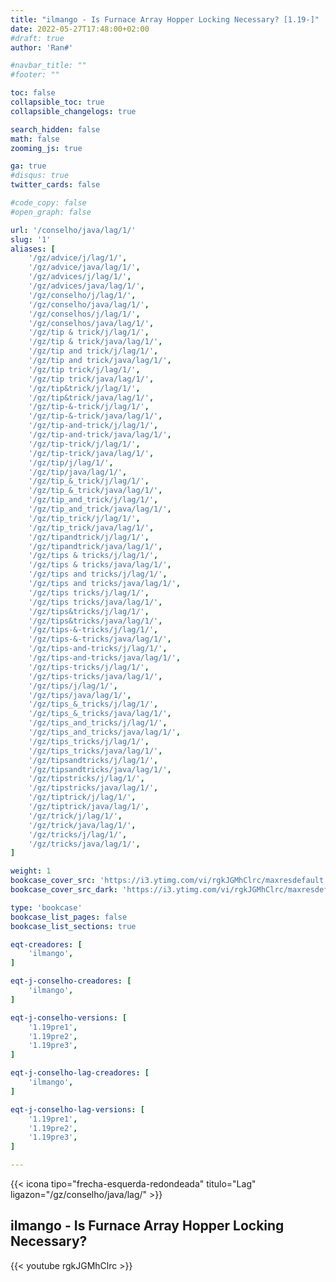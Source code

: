 ```yaml
---
title: "ilmango - Is Furnace Array Hopper Locking Necessary? [1.19-]"
date: 2022-05-27T17:48:00+02:00
#draft: true
author: 'Ran#'

#navbar_title: ""
#footer: ""

toc: false
collapsible_toc: true
collapsible_changelogs: true

search_hidden: false
math: false
zooming_js: true

ga: true
#disqus: true
twitter_cards: false

#code_copy: false
#open_graph: false

url: '/conselho/java/lag/1/'
slug: '1'
aliases: [
    '/gz/advice/j/lag/1/',
    '/gz/advice/java/lag/1/',
    '/gz/advices/j/lag/1/',
    '/gz/advices/java/lag/1/',
    '/gz/conselho/j/lag/1/',
    '/gz/conselho/java/lag/1/',
    '/gz/conselhos/j/lag/1/',
    '/gz/conselhos/java/lag/1/',
    '/gz/tip & trick/j/lag/1/',
    '/gz/tip & trick/java/lag/1/',
    '/gz/tip and trick/j/lag/1/',
    '/gz/tip and trick/java/lag/1/',
    '/gz/tip trick/j/lag/1/',
    '/gz/tip trick/java/lag/1/',
    '/gz/tip&trick/j/lag/1/',
    '/gz/tip&trick/java/lag/1/',
    '/gz/tip-&-trick/j/lag/1/',
    '/gz/tip-&-trick/java/lag/1/',
    '/gz/tip-and-trick/j/lag/1/',
    '/gz/tip-and-trick/java/lag/1/',
    '/gz/tip-trick/j/lag/1/',
    '/gz/tip-trick/java/lag/1/',
    '/gz/tip/j/lag/1/',
    '/gz/tip/java/lag/1/',
    '/gz/tip_&_trick/j/lag/1/',
    '/gz/tip_&_trick/java/lag/1/',
    '/gz/tip_and_trick/j/lag/1/',
    '/gz/tip_and_trick/java/lag/1/',
    '/gz/tip_trick/j/lag/1/',
    '/gz/tip_trick/java/lag/1/',
    '/gz/tipandtrick/j/lag/1/',
    '/gz/tipandtrick/java/lag/1/',
    '/gz/tips & tricks/j/lag/1/',
    '/gz/tips & tricks/java/lag/1/',
    '/gz/tips and tricks/j/lag/1/',
    '/gz/tips and tricks/java/lag/1/',
    '/gz/tips tricks/j/lag/1/',
    '/gz/tips tricks/java/lag/1/',
    '/gz/tips&tricks/j/lag/1/',
    '/gz/tips&tricks/java/lag/1/',
    '/gz/tips-&-tricks/j/lag/1/',
    '/gz/tips-&-tricks/java/lag/1/',
    '/gz/tips-and-tricks/j/lag/1/',
    '/gz/tips-and-tricks/java/lag/1/',
    '/gz/tips-tricks/j/lag/1/',
    '/gz/tips-tricks/java/lag/1/',
    '/gz/tips/j/lag/1/',
    '/gz/tips/java/lag/1/',
    '/gz/tips_&_tricks/j/lag/1/',
    '/gz/tips_&_tricks/java/lag/1/',
    '/gz/tips_and_tricks/j/lag/1/',
    '/gz/tips_and_tricks/java/lag/1/',
    '/gz/tips_tricks/j/lag/1/',
    '/gz/tips_tricks/java/lag/1/',
    '/gz/tipsandtricks/j/lag/1/',
    '/gz/tipsandtricks/java/lag/1/',
    '/gz/tipstricks/j/lag/1/',
    '/gz/tipstricks/java/lag/1/',
    '/gz/tiptrick/j/lag/1/',
    '/gz/tiptrick/java/lag/1/',
    '/gz/trick/j/lag/1/',
    '/gz/trick/java/lag/1/',
    '/gz/tricks/j/lag/1/',
    '/gz/tricks/java/lag/1/',
]

weight: 1
bookcase_cover_src: 'https://i3.ytimg.com/vi/rgkJGMhClrc/maxresdefault.jpg'
bookcase_cover_src_dark: 'https://i3.ytimg.com/vi/rgkJGMhClrc/maxresdefault.jpg'

type: 'bookcase'
bookcase_list_pages: false
bookcase_list_sections: true

eqt-creadores: [
    'ilmango',
]

eqt-j-conselho-creadores: [
    'ilmango',
]

eqt-j-conselho-versions: [
    '1.19pre1',
    '1.19pre2',
    '1.19pre3',
]

eqt-j-conselho-lag-creadores: [
    'ilmango',
]

eqt-j-conselho-lag-versions: [
    '1.19pre1',
    '1.19pre2',
    '1.19pre3',
]

---
```


{{< icona tipo="frecha-esquerda-redondeada" titulo="Lag" ligazon="/gz/conselho/java/lag/" >}}

## ilmango - Is Furnace Array Hopper Locking Necessary?

{{< youtube rgkJGMhClrc >}}
